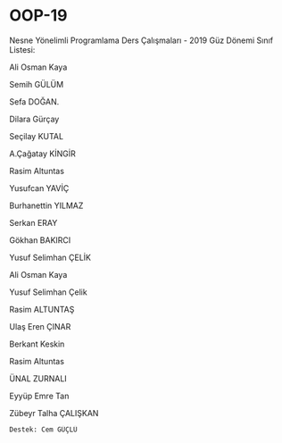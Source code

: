 ﻿# OOP-19

Nesne Yönelimli Programlama Ders Çalışmaları - 2019 Güz Dönemi Sınıf Listesi:

Ali Osman Kaya

Semih GÜLÜM

Sefa DOĞAN.

Dilara  Gürçay 
 
Seçilay KUTAL

A.Çağatay KİNGİR

Rasim Altuntas

Yusufcan YAVİÇ

Burhanettin YILMAZ

Serkan ERAY

Gökhan BAKIRCI

Yusuf Selimhan ÇELİK 

Ali Osman Kaya

Yusuf Selimhan Çelik 

Rasim ALTUNTAŞ

Ulaş Eren ÇINAR

Berkant Keskin

Rasim Altuntas

ÜNAL  ZURNALI

Eyyüp Emre Tan

Zübeyr Talha ÇALIŞKAN

```
Destek: Cem GÜÇLÜ

